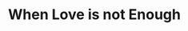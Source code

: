 ---
pid: ch515
title: When Love is not Enough
location_transcription: Gray's Ferry
coordinates: "[-75.2058202, 39.9350902]"
zipcode: '19123'
gen_neighborhood: North Philadelphia
neighborhood: Northern Liberties,Loft District
outside_phl: 
age: '25'
age_range: 20-29
instagram: 
image_file_name: ch_515.jpg
proposal_transcription: 'Sculpture of a heart w/ a huge crack. Nearby: a notepad &
  pen. Visitors can stuff the crack w words, prayers, wishes, secrets, etc. They''re
  periodically pulled out & posted on the piece''s website (to make room for more.)'
topic: Love
topic_summary: '0'
type: Interactive
keywords_other: community, people
credit: 
image_labels: 
twitter: yonayurwitart
facebook: 
permalink: "/monuments/ch515/"
layout: item-page
---